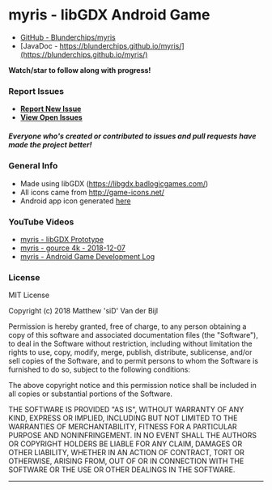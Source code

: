 # myris - libGDX Android Game

* [GitHub - Blunderchips/myris](https://github.com/Blunderchips/myris)
* [JavaDoc - https://blunderchips.github.io/myris/](https://blunderchips.github.io/myris/)

**Watch/star to follow along with progress!**

### Report Issues

- **[Report New Issue](https://github.com/Blunderchips/myris/issues/new)**
- **[View Open Issues](https://github.com/Blunderchips/myris/issues)**

##### Everyone who's created or contributed to issues and pull requests have made the project better!

### General Info
* Made using libGDX (https://libgdx.badlogicgames.com/)
* All icons came from http://game-icons.net/
* Android app icon generated [here](https://romannurik.github.io/AndroidAssetStudio/icons-launcher.html#foreground.type=clipart&foreground.clipart=filter_4&foreground.space.trim=1&foreground.space.pad=0.2&foreColor=rgba(96%2C%20125%2C%20139%2C%200)&backColor=rgb(255%2C%20152%2C%200)&crop=0&backgroundShape=square&effects=elevate&name=ic_launcher)


### YouTube Videos
* [myris - libGDX Prototype](https://youtu.be/PbrYlPwth1A)
* [myris - gource 4k - 2018-12-07](https://youtu.be/8PK6TImEKQQ)
* [myris - Android Game Development Log](https://youtu.be/gy6mCSZwWPM)

### License
MIT License

Copyright (c) 2018 Matthew 'siD' Van der Bijl

Permission is hereby granted, free of charge, to any person obtaining a copy
of this software and associated documentation files (the "Software"), to deal
in the Software without restriction, including without limitation the rights
to use, copy, modify, merge, publish, distribute, sublicense, and/or sell
copies of the Software, and to permit persons to whom the Software is
furnished to do so, subject to the following conditions:

The above copyright notice and this permission notice shall be included in all
copies or substantial portions of the Software.

THE SOFTWARE IS PROVIDED "AS IS", WITHOUT WARRANTY OF ANY KIND, EXPRESS OR
IMPLIED, INCLUDING BUT NOT LIMITED TO THE WARRANTIES OF MERCHANTABILITY,
FITNESS FOR A PARTICULAR PURPOSE AND NONINFRINGEMENT. IN NO EVENT SHALL THE
AUTHORS OR COPYRIGHT HOLDERS BE LIABLE FOR ANY CLAIM, DAMAGES OR OTHER
LIABILITY, WHETHER IN AN ACTION OF CONTRACT, TORT OR OTHERWISE, ARISING FROM,
OUT OF OR IN CONNECTION WITH THE SOFTWARE OR THE USE OR OTHER DEALINGS IN THE
SOFTWARE.

***
